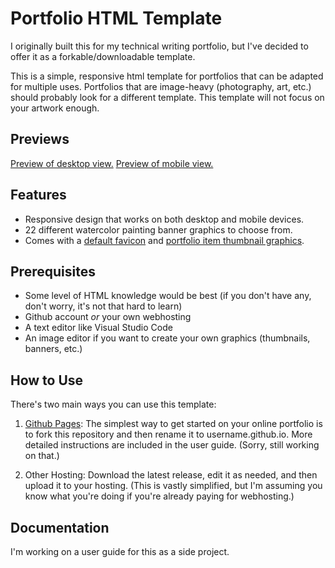 # Portfolio HTML Template

I originally built this for my technical writing portfolio, but I've decided to offer it as a forkable/downloadable template.

This is a simple, responsive html template for portfolios that can be adapted for multiple uses. Portfolios that are image-heavy (photography, art, etc.) should probably look for a different template. This template will not focus on your artwork enough.

## Previews

[Preview of desktop view.](https://raw.githubusercontent.com/nessdocs/nessdocs-portfolio-html-template/main/desktop-preview.png)
[Preview of mobile view.](https://raw.githubusercontent.com/nessdocs/nessdocs-portfolio-html-template/main/mobile-preview.png)

## Features

* Responsive design that works on both desktop and mobile devices.
* 22 different watercolor painting banner graphics to choose from.
* Comes with a [default favicon](https://pixabay.com/vectors/flat-design-symbol-icon-www-2126884/) and [portfolio item thumbnail graphics](https://pixabay.com/collections/file-format-set-5790206/). 

## Prerequisites

* Some level of HTML knowledge would be best (if you don't have any, don't worry, it's not that hard to learn)
* Github account *or* your own webhosting
* A text editor like Visual Studio Code
* An image editor if you want to create your own graphics (thumbnails, banners, etc.)

## How to Use

There's two main ways you can use this template:

1. [Github Pages](https://pages.github.com/): The simplest way to get started on your online portfolio is to fork this repository and then rename it to username.github.io. More detailed instructions are included in the user guide. (Sorry, still working on that.)

2. Other Hosting: Download the latest release, edit it as needed, and then upload it to your hosting. (This is vastly simplified, but I'm assuming you know what you're doing if you're already paying for webhosting.)

## Documentation

I'm working on a user guide for this as a side project.
